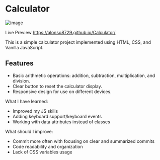 # Calculator

![image](https://github.com/Alonis8729/Calculator/assets/119747342/212701ed-7c0c-4f6f-8992-fa35754decc7)

Live Preview
https://alonso8729.github.io/Calculator/

This is a simple calculator project implemented using HTML, CSS, and Vanilla JavaScript.

## Features

- Basic arithmetic operations: addition, subtraction, multiplication, and division.
- Clear button to reset the calculator display.
- Responsive design for use on different devices.

What I have learned:

- Improved my JS skills
- Adding keyboard support/keyboard events
- Working with data attributes instead of classes

What should I improve:

- Commit more often with focusing on clear and summarized commits
- Code readability and organization
- Lack of CSS variables usage

